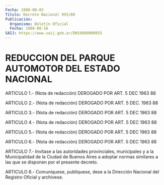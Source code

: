 ```yaml
---
Fecha: 1988-08-03
Título: Decreto Nacional 955/88
Publicación:
  Organismo: Boletín Oficial
  Fecha: 1988-08-16
SAIJ: https://www.saij.gob.ar/DN19880000955
---
```

# REDUCCION DEL PARQUE AUTOMOTOR DEL ESTADO NACIONAL

<a id="1"></a>
ARTICULO  1.- (Nota de redacción) DEROGADO POR ART. 5 DEC 1963 88

<a id="2"></a>
ARTICULO 2.- (Nota de redacción) DEROGADO POR ART. 5 DEC. 1963 88

<a id="3"></a>
ARTICULO  3.- (Nota de redacción) DEROGADO POR ART. 5 DEC 1963 88

<a id="4"></a>
ARTICULO  4.- (Nota de redacción) DEROGADO POR ART. 5 DEC 1963 88

<a id="5"></a>
ARTICULO  5.- (Nota de redacción) DEROGADO POR ART. 5 DEC 1963 88

<a id="6"></a>
ARTICULO  6.- (Nota de redacción) DEROGADO POR ART. 5 DEC 1963 88

<a id="7"></a>
ARTICULO  7.-  Invítase  a  las  autoridades  provinciales, municipales  y  a  la  Municipalidad de la Ciudad de Buenos Aires a adoptar normas similares  a  las  que  se  disponen por el presente decreto.

<a id="8"></a>
ARTICULO  8.-  Comuníquese,  publíquese,  dese  a la Dirección Nacional del Registro Oficial y archívese.